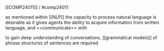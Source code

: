 [[COMP24011]] / #comp24011 

as mentioned within [[NLP]] the capacity to process natural language is desirable as it gives agents the ability to acquire information from written language, and ==communicate== with 

to gain deep understanding of conversations, [[grammatical models]] of phrase structures of sentences are required